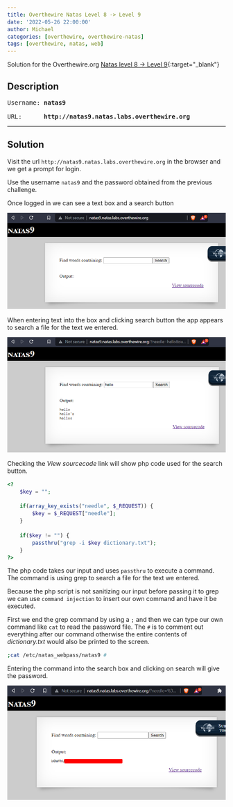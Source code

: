 ```yaml
---
title: Overthewire Natas Level 8 -> Level 9
date: '2022-05-26 22:00:00'
author: Michael
categories: [overthewire, overthewire-natas]
tags: [overthewire, natas, web]
---
```


Solution for the Overthewire.org [Natas level 8 -> Level 9](https://overthewire.org/wargames/natas/natas9.html){:target="\_blank"}

## Description

<pre>
Username: <b>natas9</b>  

URL:      <b>http://natas9.natas.labs.overthewire.org</b>
</pre>
---

## Solution

Visit the url `http://natas9.natas.labs.overthewire.org` in the browser and we get a prompt for login.

Use the username `natas9` and the password obtained from the previous challenge.

Once logged in we can see a text box and a search button

![](/assets/img/overthewire/natas/natas09_index.png)

When entering text into the box and clicking search button the app appears to search a file for the text we entered.

![](/assets/img/overthewire/natas/natas09_search.png)


Checking the *View sourcecode* link will show php code used for the search button.

```php
<?
    $key = "";

    if(array_key_exists("needle", $_REQUEST)) {
        $key = $_REQUEST["needle"];
    }

    if($key != "") {
        passthru("grep -i $key dictionary.txt");
    }
?>
```


The php code takes our input and uses `passthru` to execute a command.  
The command is using grep to search a file for the text we entered.  

Because the php script is not sanitizing our input before passing it to grep we can use `command injection` to insert our own command and have it be executed.

First we end the grep command by using a `;` and then we can type our own command like `cat` to read the password file. The `#` is to comment out everything after our command otherwise the entire contents of *dictionary.txt* would also be printed to the screen.

```bash
;cat /etc/natas_webpass/natas9 #
```

Entering the command into the search box and clicking on search will give the password.

![](/assets/img/overthewire/natas/natas09_password.png)

